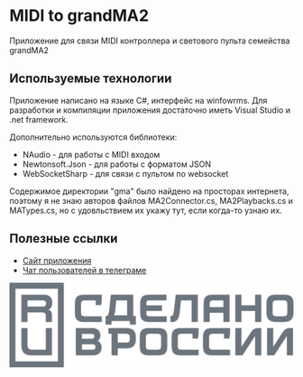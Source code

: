 # MIDI to grandMA2
Приложение для связи MIDI контроллера и светового пульта семейства grandMA2

## Используемые технологии
Приложение написано на языке C#, интерфейс на winfowrms. Для разработки и компиляции приложения достаточно иметь Visual Studio и .net framework.

Дополнительно используются библиотеки:

- NAudio - для работы с MIDI входом
- Newtonsoft.Json - для работы с форматом JSON
- WebSocketSharp - для связи с пультом по websocket

Содержимое директории "gma" было найдено на просторах интернета, поэтому я не знаю авторов файлов MA2Connector.cs, MA2Playbacks.cs и MATypes.cs, но с удовльствием их укажу тут, если когда-то узнаю их.

## Полезные ссылки
- [Сайт приложения](https://midigma.com)
- [Чат пользователей в телеграме](https://t.me/midi2gma)


![Made in Russia](https://raw.githubusercontent.com/sysolyatin/midigma/main/website/assets/img/made-in-russia-sign-ru.svg)
